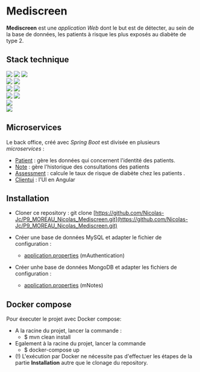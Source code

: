 # Mediscreen

**Mediscreen** est une _application Web_ dont le but est de détecter, au sein de la base de données, les patients à
risque les plus exposés au diabète de type 2.

## Stack technique

<img src="https://img.shields.io/badge/-JAVA%2017-00A7BB?style=for-the-badge&logo=java&logoColor=white"> <img src="https://img.shields.io/badge/-SPRING%20BOOT%202.7.4-6eb442?style=for-the-badge&logo=spring&logoColor=white">
<img src="https://img.shields.io/badge/-SPRING%20WEB-397200?style=for-the-badge&logo=spring&logoColor=white">
<br> <img src="https://img.shields.io/badge/-SPRING%20DATA%20JPA-8db411?style=for-the-badge&logo=spring&logoColor=white">
<img src="https://img.shields.io/badge/-SPRING%20DATA%20MONGODB-8db411?style=for-the-badge&logo=spring&logoColor=white">
<br><img src="https://img.shields.io/badge/-MYSQL-006189?style=for-the-badge&logo=mysql&logoColor=white"> 
<img src="https://img.shields.io/badge/-MONGODB-6eb442?style=for-the-badge&logo=mongodb&logoColor=white">
<br><img src="https://img.shields.io/badge/-MAVEN-black?style=for-the-badge&logo=apachemaven&logoColor=white">
<img src="https://img.shields.io/badge/-JACOCO-810a00?style=for-the-badge">
<br><img src="https://img.shields.io/badge/-THYMELEAF-c41829?style=for-the-badge&logo=thymeleaf&logoColor=white"> 
<br><img src="https://img.shields.io/badge/-DOCKER-2496ed?style=for-the-badge&logo=docker&logoColor=white">

## Microservices

Le back office, créé avec _Spring Boot_ est divisée en plusieurs _microservices_ :

- [Patient](patient) : gère les données qui concernent l'identité des patients.
- [Note](Notes) : gère l'historique des consultations des patients
- [Assessment](Assessment) : calcule le taux de risque de diabète chez les patients .
- [Clientui](ui%2Fmediscreen-ui) : l'UI en Angular

## Installation

- Cloner ce repository : git
  clone [https://github.com/Nicolas-Jc/P9_MOREAU_Nicolas_Mediscreen.git](https://github.com/Nicolas-Jc/P9_MOREAU_Nicolas_Mediscreen.git)


- Créer une base de données MySQL et adapter le fichier de configuration :
    - [application.properties](mAuthentication%2Fsrc%2Fmain%2Fresources%2Fapplication.properties) (mAuthentication)


- Créer unhe base de données MongoDB et adapter les fichiers de configuration :
    - [application.properties](mNotes%2Fsrc%2Fmain%2Fresources%2Fapplication.properties) (mNotes)

## Docker compose

Pour éxecuter le projet avec Docker compose:

- A la racine du projet, lancer la commande :
    - $ mvn clean install
- Egalement à la racine du projet, lancer la commande
    - $ docker-compose up
- (!) L'exécution par Docker ne nécessite pas d'effectuer les étapes de la partie **Installation** autre que le clonage
  du repository.




